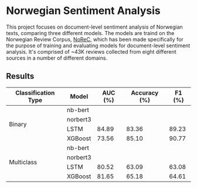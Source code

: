 # Norwegian Sentiment Analysis

This project focuses on document-level sentiment analysis of Norwegian texts, comparing three different models. The models are traind on the Norwegian Review Corpus, [NoReC](https://github.com/ltgoslo/norec), which has been made specifically for the purpose of training and evaluating models for document-level sentiment analysis. It's comprised of ~43K reviews collected from eight different sources in a number of different domains.

## Results

<table>
<thead>
  <tr>
    <th>Classification Type</th>
    <th>Model</th>
    <th>AUC (%)</th>
    <th>Accuracy (%)</th>
    <th>F1 (%)</th>
  </tr>
</thead>
<tbody>
  <tr>
    <td rowspan="4">Binary</td>
    <td>nb-bert</td>
    <td></td>
    <td></td>
    <td></td>
  </tr>
  <tr>
    <td>norbert3</td>
    <td></td>
    <td></td>
    <td></td>
  </tr>
  <tr>
    <td>LSTM</td>
    <td>84.89</td>
    <td>83.36</td>
    <td>89.23</td>
  </tr>
  <tr>
    <td>XGBoost</td>
    <td>73.56</td>
    <td>85.10</td>
    <td>90.77</td>
  </tr>
  <tr>
    <td rowspan="4">Multiclass</td>
    <td>nb-bert</td>
    <td></td>
    <td></td>
    <td></td>
  </tr>
  <tr>
    <td>norbert3</td>
    <td></td>
    <td></td>
    <td></td>
  </tr>
  <tr>
    <td>LSTM</td>
    <td>80.52</td>
    <td>63.09</td>
    <td>63.08</td>
  </tr>
  <tr>
    <td>XGBoost</td>
    <td>81.65</td>
    <td>65.18</td>
    <td>64.61</td>
  </tr>
</tbody>
</table>